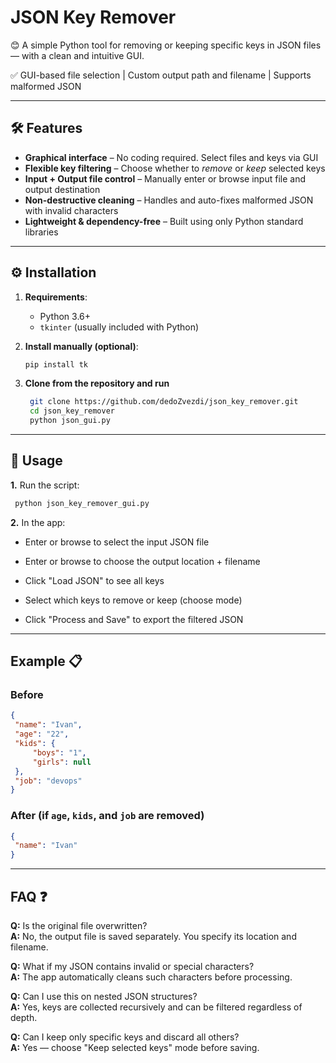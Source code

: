 # JSON Key Remover

😊 A simple Python tool for removing or keeping specific keys in JSON files — with a clean and intuitive GUI.

✅ GUI-based file selection | Custom output path and filename | Supports malformed JSON

---

## 🛠 Features

- **Graphical interface** – No coding required. Select files and keys via GUI
- **Flexible key filtering** – Choose whether to *remove* or *keep* selected keys
- **Input + Output file control** – Manually enter or browse input file and output destination
- **Non-destructive cleaning** – Handles and auto-fixes malformed JSON with invalid characters
- **Lightweight & dependency-free** – Built using only Python standard libraries

---

## ⚙️ Installation

1. **Requirements**:
   - Python 3.6+  
   - `tkinter` (usually included with Python)

2. **Install manually (optional)**:
   ```bash
   pip install tk
   ```
3. **Clone from the repository and run**
   ```bash  
    git clone https://github.com/dedoZvezdi/json_key_remover.git
    cd json_key_remover
    python json_gui.py
   ```
   
---

## 🚀 Usage

**1.** Run the script:
   ```bash
    python json_key_remover_gui.py
   ```
**2.** In the app:

  - Enter or browse to select the input JSON file

  - Enter or browse to choose the output location + filename

  - Click "Load JSON" to see all keys

  - Select which keys to remove or keep (choose mode)

  - Click "Process and Save" to export the filtered JSON
---

## Example 📋

### Before

   ```JSON
{
    "name": "Ivan",
    "age": "22",
    "kids": {
        "boys": "1",
        "girls": null
    },
    "job": "devops"
}
   ```
### After (if `age`, `kids`, and `job` are removed)

   ```JSON
{
    "name": "Ivan"
}
   ```
---

## FAQ ❓

 **Q:** Is the original file overwritten?  
  **A:** No, the output file is saved separately. You specify its location and filename.

 **Q:** What if my JSON contains invalid or special characters?  
  **A:** The app automatically cleans such characters before processing.

 **Q:** Can I use this on nested JSON structures?  
  **A:** Yes, keys are collected recursively and can be filtered regardless of depth.

 **Q:** Can I keep only specific keys and discard all others?  
  **A:** Yes — choose "Keep selected keys" mode before saving.
